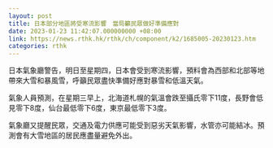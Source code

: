 ```yaml
---
layout: post
title: 日本部分地區將受寒流影響　當局籲民眾做好準備應對
date: 2023-01-23 11:42:07.000000000 +08:00
link: https://news.rthk.hk/rthk/ch/component/k2/1685005-20230123.htm
categories: rthk
---
```


日本氣象廳警告，明日至星期四，日本會受到寒流影響，預料會為西部和北部等地帶來大雪和暴風雪，呼籲民眾盡快準備好應對暴雪和低溫天氣。

氣象人員預測，在星期三早上，北海道札幌的氣溫會跌至攝氏零下11度，長野會低見零下8度，仙台最低零下6度，東京最低零下3度。

氣象廳又提醒民眾，交通及電力供應可能受到惡劣天氣影響，水管亦可能結冰。預測會有大雪地區的居民應盡量避免外出。
